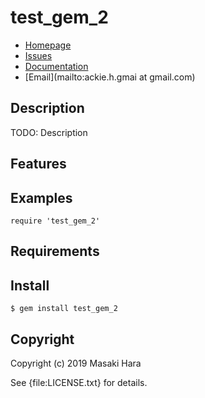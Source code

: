 # test_gem_2

* [Homepage](https://github.com/qnighy/test_gem_2#readme)
* [Issues](https://github.com/qnighy/test_gem_2/issues)
* [Documentation](http://rubydoc.info/gems/test_gem_2/frames)
* [Email](mailto:ackie.h.gmai at gmail.com)

## Description

TODO: Description

## Features

## Examples

    require 'test_gem_2'

## Requirements

## Install

    $ gem install test_gem_2

## Copyright

Copyright (c) 2019 Masaki Hara

See {file:LICENSE.txt} for details.
